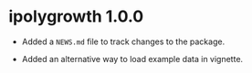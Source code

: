 # ipolygrowth 1.0.0

* Added a `NEWS.md` file to track changes to the package.

* Added an alternative way to load example data in vignette.
